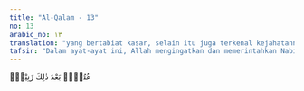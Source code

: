 ```yaml
---
title: "Al-Qalam - 13"
no: 13
arabic_no: ١٣
translation: "yang bertabiat kasar, selain itu juga terkenal kejahatannya,"
tafsir: "Dalam ayat-ayat ini, Allah mengingatkan dan memerintahkan Nabi Muhammad agar:\n\n1.Tidak mengikuti keinginan orang-orang yang mudah mengucapkan sumpah, karena yang suka bersumpah itu hanyalah seorang pendusta. Sedangkan dusta itu pangkal kejahatan dan sumber segala macam perbuatan maksiat. Oleh karena itu pula, agama Islam menyatakan bahwa dusta itu salah satu dari tanda-tanda orang munafik. Nabi Muhammad bersabda, sebagaimana diriwayatkan al-Bukhari:Tanda-tanda orang munafik itu ada tiga: jika berbicara, ia berdusta, jika dipercaya, ia khianat, dan jika berjanji, ia tidak menepati janjinya. (Riwayat al-Bukhari, Muslim, at-Tirmidhi, dan an-Nasa'i dari Abu Hurairah)\n\nOrang yang suka bersumpah adalah orang yang tidak baik. Orang yang tidak baik pikiran dan maksudnya kepada orang lain menyangka bahwa orang lain demikian pula kepadanya. Oleh karena itu, untuk meyakinkan orang lain akan kebenaran dirinya, ia pun bersumpah.\n\n1.Tidak mengikuti orang yang berpikiran hina dan menyesatkan, seperti ajakan mengikuti agama mereka dalam beberapa hal.\n\n1.Tidak mengikuti orang yang selalu mencela orang lain, dan menyebut-nyebut keburukan orang lain baik secara langsung atau tidak.\n\n2.Tidak mengikuti orang-orang yang suka memfitnah seperti mempengaruhi orang agar tidak senang kepada seseorang yang lain, dan berusaha menimbulkan kekacauan. Allah menyatakan bahwa fitnah dengan pengertian kekacauan itu lebih besar akibatnya dari pembunuhan.\n\nDan bunuhlah mereka di mana kamu temui mereka, dan usirlah mereka dari mana mereka telah mengusir kamu. Dan fitnah itu lebih kejam daripada pembunuhan. (al-Baqarah/2: 191)\n\n1.Tidak mengikuti orang-orang yang suka melarang perbuatan baik dan menghalangi orang lain berbuat kebaikan atau dia sendiri tidak suka berbuat baik.\n\n2.Tidak mengikuti orang yang biasa mengerjakan perbuatan yang melampaui batas, seperti orang-orang yang suka melanggar perintah Allah dan tidak menghentikan perbuatan-perbuatan yang dilarang-Nya. Allah berfirman:\n\nDan barang siapa mendurhakai Allah dan Rasul-Nya dan melanggar batas-batas hukum-Nya, niscaya Allah memasukkannya ke dalam api neraka, dia kekal di dalamnya dan dia akan mendapat azab yang menghinakan. (an-Nisa'/4: 14)\n\n1.Tidak mengikuti orang-orang yang biasa mengerjakan perbuatan-perbuatan dosa dan maksiat karena ia adalah orang yang tidak mempunyai harga diri dan akhlak yang baik. Perbuatan dosa itu akan menghilangkan harga diri dan bertentangan dengan akhlak yang mulia. Allah tidak menyukai orang-orang yang suka mengerjakan perbuatan-perbuatan dosa. Dia berfirman:\n\nDan janganlah kamu berdebat untuk (membela) orang-orang yang mengkhianati dirinya. Sungguh, Allah tidak menyukai orang-orang yang selalu berkhianat dan bergelimang dosa. (an-Nisa'/4: 107)\n\n1.Tidak mengikuti orang-orang yang suka berbuat kejam dan tidak mempunyai sifat belas kasihan. Allah Maha Pemurah lagi Maha Penyayang kepada hamba-hamba-Nya. Oleh karena itu, sifat kejam dan tidak mempunyai rasa belas kasihan berlawanan dengan sifat-sifat Allah. Salah satu sebab agama Islam tersiar dengan cepat di Jazirah Arab ialah karena sikap Nabi Muhammad yang lemah-lembut. Seandainya ia bersikap kasar dan kejam, niscaya orang akan menghindarinya. Allah berfirman:\n\nMaka berkat rahmat Allah engkau (Muhammad) berlaku lemah lembut terhadap mereka. Sekiranya engkau bersikap keras dan berhati kasar, tentulah mereka menjauhkan diri dari sekitarmu. Karena itu maafkanlah mereka dan mohonkanlah ampunan untuk mereka, dan bermusyawarahlah dengan mereka dalam urusan itu. (Ali 'Imran/3: 159)\n\n1.Tidak mengikuti orang-orang yang tidak diketahui asal-usulnya, yaitu:\n\n1.Orang-orang yang tidak diketahui keadaannya, dari mana asalnya, apa pekerjaannya, bagaimana budi pekertinya, dan sebagainya.\n\n2.Orang yang tidak diketahui asal usulnya dan tidak jelas maksud dan tujuannya serta apa motif yang ada di balik ajakannya."
---
```


عُتُلٍّۢ بَعْدَ ذٰلِكَ زَنِيْمٍۙ

